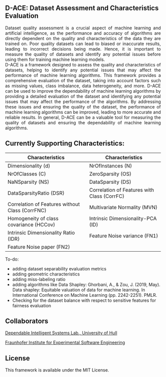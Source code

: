 ## D-ACE: Dataset Assessment and Characteristics Evaluation

<div align="justify">Dataset quality assessment is a crucial aspect of machine learning and artificial intelligence, as the performance and accuracy of algorithms are directly dependent on the quality and characteristics of the data they are trained on. Poor quality datasets can lead to biased or inaccurate results, leading to incorrect decisions being made. Hence, it is important to measure the quality of datasets and identify any potential issues before using them for training machine learning models.</div>
<div align="justify">D-ACE is a framework designed to assess the quality and characteristics of datasets, helping to identify any potential issues that may affect the performance of machine learning algorithms. This framework provides a comprehensive evaluation of the dataset, taking into account factors such as missing values, class imbalance, data heterogeneity, and more. D-ACE can be used to improve the dependability of machine learning algorithms by providing a detailed evaluation of the dataset and identifying any potential issues that may affect the performance of the algorithms. By addressing these issues and ensuring the quality of the dataset, the performance of machine learning algorithms can be improved, leading to more accurate and reliable results. In general, D-ACE can be a valuable tool for measuring the quality of datasets and ensuring the dependability of machine learning algorithms.</div>

## Currently Supporting Characteristics:


| Characteristics                                | Characteristics                                        |
| ---------------------------------------------- | ------------------------------------------------------ |
| Dimensionality (d)                             | NrOfInstances (N)                                      |
| NrOfClasses (C)                                | ZeroSparsity (OS)                                      |
| NaNSparsity (NS)                               | DataSparsity (DS)                                      |
| DataSparsityRatio (DSR)                        | Correlation of Features with Class (CorrFC)            |
| Correlation of Features without Class (CorrFNC)| Multivariate Normality (MVN)                          |
| Homogeneity of class covariance (HCCov)        | Intrinsic Dimensionality-PCA (ID)                      |
| Intrinsic Dimensionality Ratio (IDR)           | Feature Noise variance (FN1)                           |
| Feature Noise paper (FN2)                      |                                                        |


To-do:
* adding dataset separability evaluation metrics
* adding geometric characteristics
* adding miss-labeling ratio
* adding algorithms like Data Shapley: Ghorbani, A., & Zou, J. (2019, May). Data shapley: Equitable valuation of data for machine learning. In International Conference on Machine Learning (pp. 2242-2251). PMLR.
* Checking for the dataset balance with respect to sensitive features for fairness evaluation

## Collaborators
<a href = "https://www.hull.ac.uk/work-with-us/research/groups/dependable-intelligent-systems">Dependable Intelligent Systems Lab., University of Hull</a>

<a href = "https://www.iese.fraunhofer.de">Fraunhofer Institute for Experimental Software Engineering</a>
 
## License
This framework is available under the MIT License. 
